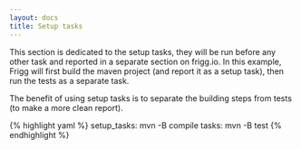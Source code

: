 ```yaml
---
layout: docs
title: Setup tasks
---
```


This section is dedicated to the setup tasks, they will be run before any other task and reported in a separate section on frigg.io.
In this example, Frigg will first build the maven project (and report it as a setup task), then run the tests as a separate task.

The benefit of using setup tasks is to separate the building steps from tests (to make a more clean report).

{% highlight yaml %}
setup_tasks:
  mvn -B compile
tasks:
  mvn -B test
{% endhighlight %}
